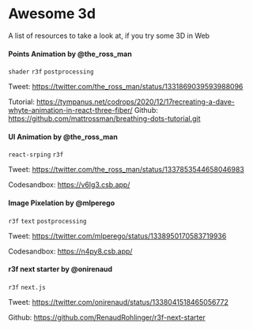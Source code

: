 # Awesome 3d

A list of resources to take a look at, if you try some 3D in Web

#### Points Animation by @the_ross_man
`shader` `r3f` `postprocessing`

Tweet: https://twitter.com/the_ross_man/status/1331869039593988096

Tutorial: https://tympanus.net/codrops/2020/12/17recreating-a-dave-whyte-animation-in-react-three-fiber/ 
Github: https://github.com/mattrossman/breathing-dots-tutorial.git



#### UI Animation by @the_ross_man
`react-srping` `r3f`

Tweet: https://twitter.com/the_ross_man/status/1337853544658046983

Codesandbox: https://v6lg3.csb.app/


#### Image Pixelation by @mlperego
`r3f` `text` `postprocessing`

Tweet: https://twitter.com/mlperego/status/1338950170583719936

Codesandbox: https://n4py8.csb.app/


#### r3f next starter by @onirenaud
`r3f` `next.js`

Tweet: https://twitter.com/onirenaud/status/1338041518465056772

Github: https://github.com/RenaudRohlinger/r3f-next-starter


